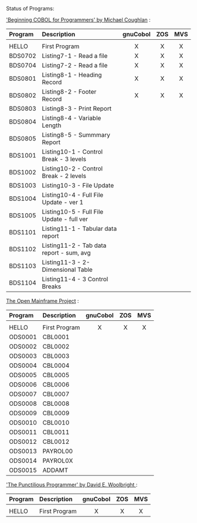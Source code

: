 Status of Programs:

['Beginning COBOL for Programmers' by Michael Coughlan](http://www.apress.com/9781430262534) :

| Program | Description                                | gnuCobol |  ZOS  |  MVS  |
| :------ | :----------------------------------------- | :------: | :---: | :---: |
|         |                                            |          |       |       |
| HELLO   | First Program                              |    X     |   X   |   X   |
| BDS0702 | Listing7-1 - Read a file                   |    X     |   X   |   X   |
| BDS0704 | Listing7-2 - Read a file                   |    X     |   X   |   X   |
| BDS0801 | Listing8-1 - Heading Record                |    X     |   X   |   X   |
| BDS0802 | Listing8-2 - Footer Record                 |    X     |   X   |   X   |
| BDS0803 | Listing8-3 - Print Report                  |          |       |       |
| BDS0804 | Listing8-4 - Variable Length               |          |       |       |
| BDS0805 | Listing8-5 - Summmary Report               |          |       |       |
| BDS1001 | Listing10-1 - Control Break - 3 levels     |          |       |       |
| BDS1002 | Listing10-2 - Control Break - 2 levels     |          |       |       |
| BDS1003 | Listing10-3 - File Update                  |          |       |       |
| BDS1004 | Listing10-4 - Full File Update - ver 1     |          |       |       |
| BDS1005 | Listing10-5 - Full File Update - full ver  |          |       |       |
| BDS1101 | Listing11-1 - Tabular data report          |          |       |       |
| BDS1102 | Listing11-2 - Tab data report - sum, avg   |          |       |       |
| BDS1103 | Listing11-3 - 2-Dimensional Table          |          |       |       |
| BDS1104 | Listing11-4 - 3 Control Breaks             |          |       |       |


[The Open Mainframe Project](https://www.openmainframeproject.org/projects/coboltrainingcourse) :

| Program | Description                                | gnuCobol |  ZOS  |  MVS  |
| :------ | :----------------------------------------- | :------: | :---: | :---: |
|         |                                            |          |       |       |
| HELLO   | First Program                              |    X     |   X   |   X   |
| ODS0001 | CBL0001                                    |          |       |       |
| ODS0002 | CBL0002                                    |          |       |       |
| ODS0003 | CBL0003                                    |          |       |       |
| ODS0004 | CBL0004                                    |          |       |       |
| ODS0005 | CBL0005                                    |          |       |       |
| ODS0006 | CBL0006                                    |          |       |       |
| ODS0007 | CBL0007                                    |          |       |       |
| ODS0008 | CBL0008                                    |          |       |       |
| ODS0009 | CBL0009                                    |          |       |       |
| ODS0010 | CBL0010                                    |          |       |       |
| ODS0011 | CBL0011                                    |          |       |       |
| ODS0012 | CBL0012                                    |          |       |       |
| ODS0013 | PAYROL00                                   |          |       |       |
| ODS0014 | PAYROL0X                                   |          |       |       |
| ODS0015 | ADDAMT                                     |          |       |       |


['The Punctilious Programmer' by David E. Woolbright ](https://punctiliousprogrammer.com/ibm-enterprise-cobol/):

| Program | Description                                | gnuCobol |  ZOS  |  MVS  |
| :------ | :----------------------------------------- | :------: | :---: | :---: |
|         |                                            |          |       |       |
| HELLO   | First Program                              |    X     |   X   |   X   |

